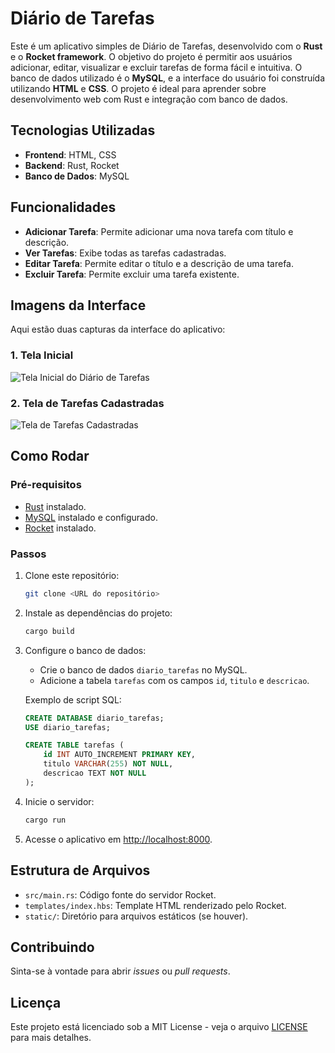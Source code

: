 # Diário de Tarefas

Este é um aplicativo simples de Diário de Tarefas, desenvolvido com o **Rust** e o **Rocket framework**. O objetivo do projeto é permitir aos usuários adicionar, editar, visualizar e excluir tarefas de forma fácil e intuitiva. O banco de dados utilizado é o **MySQL**, e a interface do usuário foi construída utilizando **HTML** e **CSS**. O projeto é ideal para aprender sobre desenvolvimento web com Rust e integração com banco de dados.

## Tecnologias Utilizadas

- **Frontend**: HTML, CSS
- **Backend**: Rust, Rocket
- **Banco de Dados**: MySQL

## Funcionalidades

- **Adicionar Tarefa**: Permite adicionar uma nova tarefa com título e descrição.
- **Ver Tarefas**: Exibe todas as tarefas cadastradas.
- **Editar Tarefa**: Permite editar o título e a descrição de uma tarefa.
- **Excluir Tarefa**: Permite excluir uma tarefa existente.

## Imagens da Interface

Aqui estão duas capturas da interface do aplicativo:

### 1. Tela Inicial

![Tela Inicial do Diário de Tarefas](assets/interface1.png)

### 2. Tela de Tarefas Cadastradas

![Tela de Tarefas Cadastradas](assets/interface2.png)

## Como Rodar

### Pré-requisitos

- [Rust](https://www.rust-lang.org/tools/install) instalado.
- [MySQL](https://dev.mysql.com/downloads/) instalado e configurado.
- [Rocket](https://rocket.rs/) instalado.

### Passos

1. Clone este repositório:
    ```bash
    git clone <URL do repositório>
    ```

2. Instale as dependências do projeto:
    ```bash
    cargo build
    ```

3. Configure o banco de dados:
    - Crie o banco de dados `diario_tarefas` no MySQL.
    - Adicione a tabela `tarefas` com os campos `id`, `titulo` e `descricao`.

    Exemplo de script SQL:
    ```sql
    CREATE DATABASE diario_tarefas;
    USE diario_tarefas;

    CREATE TABLE tarefas (
        id INT AUTO_INCREMENT PRIMARY KEY,
        titulo VARCHAR(255) NOT NULL,
        descricao TEXT NOT NULL
    );
    ```

4. Inicie o servidor:
    ```bash
    cargo run
    ```

5. Acesse o aplicativo em [http://localhost:8000](http://localhost:8000).

## Estrutura de Arquivos

- `src/main.rs`: Código fonte do servidor Rocket.
- `templates/index.hbs`: Template HTML renderizado pelo Rocket.
- `static/`: Diretório para arquivos estáticos (se houver).

## Contribuindo

Sinta-se à vontade para abrir *issues* ou *pull requests*.

## Licença

Este projeto está licenciado sob a MIT License - veja o arquivo [LICENSE](LICENSE) para mais detalhes.


